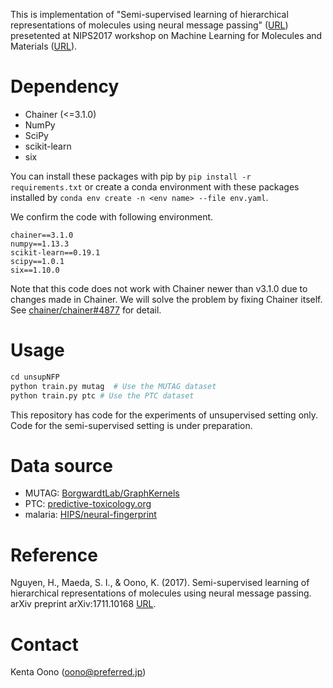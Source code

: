 This is implementation of "Semi-supervised learning of hierarchical representations of molecules using neural message passing" ([URL](https://arxiv.org/abs/1711.10168))
presetented at NIPS2017 workshop on Machine Learning for Molecules and Materials ([URL](http://www.quantum-machine.org/workshops/nips2017/)).


# Dependency

* Chainer (<=3.1.0)
* NumPy
* SciPy
* scikit-learn
* six

You can install these packages with pip by `pip install -r requirements.txt`
or create a conda environment with these packages installed by `conda env create -n <env name> --file env.yaml`.

We confirm the code with following environment.

```
chainer==3.1.0
numpy==1.13.3
scikit-learn==0.19.1
scipy==1.0.1
six==1.10.0
```

Note that this code does not work with Chainer newer than v3.1.0 due to changes made in Chainer.
We will solve the problem by fixing Chainer itself.
See [chainer/chainer#4877](https://github.com/chainer/chainer/issues/4877) for detail.


# Usage

```python
cd unsupNFP
python train.py mutag  # Use the MUTAG dataset
python train.py ptc # Use the PTC dataset
```

This repository has code for the experiments of unsupervised setting only.
Code for the semi-supervised setting is under preparation.

# Data source

* MUTAG: [BorgwardtLab/GraphKernels](https://github.com/BorgwardtLab/GraphKernels)
* PTC: [predictive-toxicology.org](https://www.predictive-toxicology.org)
* malaria: [HIPS/neural-fingerprint](https://github.com/HIPS/neural-fingerprint)

# Reference

Nguyen, H., Maeda, S. I., & Oono, K. (2017). Semi-supervised learning of hierarchical representations of molecules using neural message passing. arXiv preprint arXiv:1711.10168 [URL](https://arxiv.org/abs/1711.10168).


# Contact

Kenta Oono (oono@preferred.jp)
